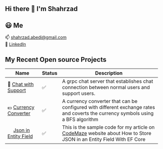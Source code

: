  Hi there 👋 I'm Shahrzad
---
:smiley: Me
---
:mailbox: shahrzad.abedi@gmail.com   
:link: [LinkedIn](https://www.linkedin.com/in/shahrzad-abedi/)   

My Recent Open source Projects   
---
| Name           | Status       | Description                         |
|----------------|--------------|-------------------------------------|
| :speech_balloon: [Chat with Support](https://github.com/shahrzadabedi/ShAbedi.ChatWithSupport)    |  :white_check_mark:       | A grpc chat server that establishes chat connection between normal users and support users. |
| :euro: [Currency Converter](https://github.com/shahrzadabedi/CurrencyConverter)    |  :white_check_mark:  | A currency converter that can be configured with different exchange rates and coverts the currency symbols using a BFS algorithm |
| <img src="https://avatars.githubusercontent.com/u/29179238?v=4" width="15" height="15"> [Json in Entity Field](https://github.com/shahrzadabedi/CodeMazeGuides/tree/main/dotnet-efcore/EFCoreJsonInEntityField)  | :white_check_mark:    | This is the sample code for my article on [CodeMaze](https://code-maze.com/efcore-store-json-in-an-entity-field/) website about How to Store JSON in an Entity Field With EF Core  |

<!--
**shahrzadabedi/shahrzadabedi** is a ✨ _special_ ✨ repository because its `README.md` (this file) appears on your GitHub profile.

Here are some ideas to get you started:

- 🔭 I’m currently working on ...
- 🌱 I’m currently learning ...
- 👯 I’m looking to collaborate on freelance projects using .NET
- 💬 Ask me about ...
- 📫 How to reach me: shahrzad.abedi@gmail.com
- 😄 Pronouns: ...
-->
